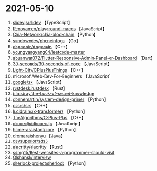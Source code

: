# 2021-05-10

1. [slidevjs/slidev](https://github.com/slidevjs/slidev) 【TypeScript】
2. [Renovamen/playground-macos](https://github.com/Renovamen/playground-macos) 【JavaScript】
3. [Chia-Network/chia-blockchain](https://github.com/Chia-Network/chia-blockchain) 【Python】
4. [sundowndev/phoneinfoga](https://github.com/sundowndev/phoneinfoga) 【Go】
5. [dogecoin/dogecoin](https://github.com/dogecoin/dogecoin) 【C++】
6. [youngyangyang04/leetcode-master](https://github.com/youngyangyang04/leetcode-master) 
7. [abuanwar072/Flutter-Responsive-Admin-Panel-or-Dashboard](https://github.com/abuanwar072/Flutter-Responsive-Admin-Panel-or-Dashboard) 【Dart】
8. [30-seconds/30-seconds-of-code](https://github.com/30-seconds/30-seconds-of-code) 【JavaScript】
9. [Light-City/CPlusPlusThings](https://github.com/Light-City/CPlusPlusThings) 【C++】
10. [microsoft/Web-Dev-For-Beginners](https://github.com/microsoft/Web-Dev-For-Beginners) 【JavaScript】
11. [google/zx](https://github.com/google/zx) 【JavaScript】
12. [rustdesk/rustdesk](https://github.com/rustdesk/rustdesk) 【Rust】
13. [trimstray/the-book-of-secret-knowledge](https://github.com/trimstray/the-book-of-secret-knowledge) 
14. [donnemartin/system-design-primer](https://github.com/donnemartin/system-design-primer) 【Python】
15. [ossrs/srs](https://github.com/ossrs/srs) 【C++】
16. [lucidrains/x-transformers](https://github.com/lucidrains/x-transformers) 【Python】
17. [TheAlgorithms/C-Plus-Plus](https://github.com/TheAlgorithms/C-Plus-Plus) 【C++】
18. [discordjs/discord.js](https://github.com/discordjs/discord.js) 【JavaScript】
19. [home-assistant/core](https://github.com/home-assistant/core) 【Python】
20. [dromara/shenyu](https://github.com/dromara/shenyu) 【Java】
21. [devsuperior/sds3](https://github.com/devsuperior/sds3) 
22. [alacritty/alacritty](https://github.com/alacritty/alacritty) 【Rust】
23. [sdmg15/Best-websites-a-programmer-should-visit](https://github.com/sdmg15/Best-websites-a-programmer-should-visit) 
24. [Olshansk/interview](https://github.com/Olshansk/interview) 
25. [sherlock-project/sherlock](https://github.com/sherlock-project/sherlock) 【Python】
